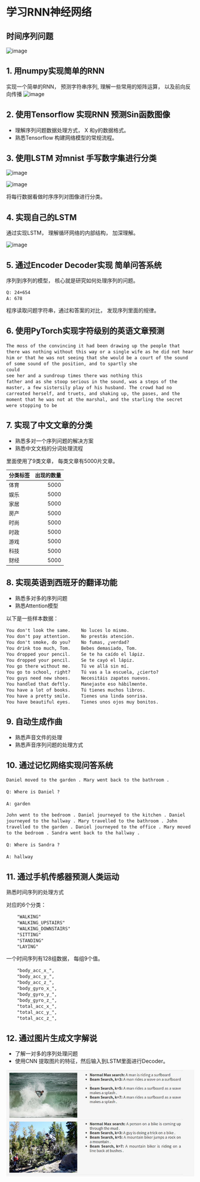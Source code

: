 # 学习RNN神经网络


## 时间序列问题

![image](https://dikers-data.s3.cn-northwest-1.amazonaws.com.cn/images/rnn.png)




## 1. 用numpy实现简单的RNN

实现一个简单的RNN， 预测字符串序列, 理解一些常用的矩阵运算， 以及前向反向传播
![image](https://pic1.zhimg.com/80/v2-4058db6817f202ddc3fc41cb3683a744_1440w.png)



## 2. 使用Tensorflow 实现RNN 预测Sin函数图像

* 理解序列问题数据处理方式， X 和y的数据格式。 
* 熟悉Tensorflow 构建网络模型的常规流程。 


## 3. 使用LSTM 对mnist 手写数字集进行分类


![image](https://timgsa.baidu.com/timg?image&quality=80&size=b9999_10000&sec=1585420089066&di=b7aecd71e3249cf1c82c95858ad0cf90&imgtype=0&src=http%3A%2F%2Fpic4.zhimg.com%2Fv2-78abf1f3cfb557f9e4dd2fbb9c135ecc_b.jpg)

![image](https://timgsa.baidu.com/timg?image&quality=80&size=b9999_10000&sec=1585420330395&di=fe0f331f114848935b109a657958fd6c&imgtype=0&src=http%3A%2F%2Finews.gtimg.com%2Fnewsapp_bt%2F0%2F6847845171%2F1000)

将每行数据看做时序序列对图像进行分类。 



## 4. 实现自己的LSTM 

通过实现LSTM， 理解循环网络的内部结构， 加深理解。 

![image](https://img2018.cnblogs.com/blog/1575054/201904/1575054-20190412231515774-190310739.png)


## 5. 通过Encoder Decoder实现 简单问答系统

序列到序列的模型， 核心就是研究如何处理序列的问题。 

```
Q: 24+654
A: 678
```
程序读取问题字符串，通过和答案的对比， 发现序列里面的规律。  



## 6. 使用PyTorch实现字符级别的英语文章预测

```
The moss of the convincing it had been drawing up the people that there was nothing without this way or a single wife as he did not hear
him or that he was not seeing that she would be a court of the sound of some sound of the position, and to spartly she
could
see her and a sundroup times there was nothing this
father and as she stoop serious in the sound, was a steps of the master, a few sistersily play of his husband. The crowd had no carreated herself, and truets, and shaking up, the pases, and the moment that he was not at the marshal, and the starling the secret were stopping to be
```

## 7. 实现了中文文章的分类

* 熟悉多对一个序列问题的解决方案
* 熟悉中文文档的分词处理流程

里面使用了9类文章， 每类文章有5000片文章。 

| 分类标签 | 出现的数量 |
| :-----| ----: |
| 体育 | 5000 |
| 娱乐 | 5000 |
| 家居 | 5000 |
| 房产 | 5000 |
| 时尚 | 5000 |
| 时政 | 5000 |
| 游戏 | 5000 |
| 科技 | 5000 |
| 财经 | 5000 |


## 8. 实现英语到西班牙的翻译功能

* 熟悉多对多的序列问题
* 熟悉Attention模型

以下是一些样本数据：
```
You don't look the same.	No luces lo mismo.
You don't pay attention.	No prestás atención.
You don't smoke, do you?	No fumas, ¿verdad?
You drink too much, Tom.	Bebes demasiado, Tom.
You dropped your pencil.	Se te ha caído el lápiz.
You dropped your pencil.	Se te cayó el lápiz.
You go there without me.	Tú ve allá sin mí.
You go to school, right?	Tú vas a la escuela, ¿сierto?
You guys need new shoes.	Necesitáis zapatos nuevos.
You handled that deftly.	Manejaste eso hábilmente.
You have a lot of books.	Tú tienes muchos libros.
You have a pretty smile.	Tienes una linda sonrisa.
You have beautiful eyes.	Tienes unos ojos muy bonitos.
```

## 9. 自动生成作曲

* 熟悉声音文件的处理
* 熟悉声音序列问题的处理方式



## 10. 通过记忆网络实现问答系统

```
Daniel moved to the garden . Mary went back to the bathroom .

Q: Where is Daniel ?

A: garden
```


```
John went to the bedroom . Daniel journeyed to the kitchen . Daniel journeyed to the hallway . Mary travelled to the bathroom . John travelled to the garden . Daniel journeyed to the office . Mary moved to the bedroom . Sandra went back to the hallway .

Q: Where is Sandra ?

A: hallway

```


## 11. 通过手机传感器预测人类运动

熟悉时间序列的处理方式


对应的6个分类： 
```
    "WALKING"
    "WALKING_UPSTAIRS"
    "WALKING_DOWNSTAIRS" 
    "SITTING" 
    "STANDING"
    "LAYING"
```

一个时间序列有128组数据， 每组9个值。 
```
    "body_acc_x_",
    "body_acc_y_",
    "body_acc_z_",
    "body_gyro_x_",
    "body_gyro_y_",
    "body_gyro_z_",
    "total_acc_x_",
    "total_acc_y_",
    "total_acc_z_",
```



## 12. 通过图片生成文字解说

* 了解一对多的序列处理问题
* 使用CNN 提取图片的特征，然后输入到LSTM里面进行Decoder。


![image](./assets/im2txt.jpg)
 
 
